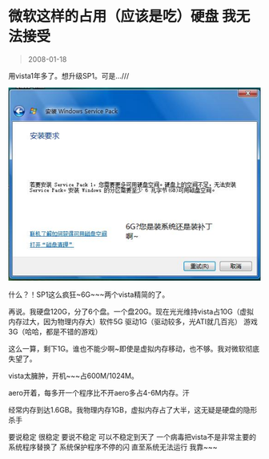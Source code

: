 # 微软这样的占用（应该是吃）硬盘 我无法接受 

> 2008-01-18

<div class="pcs-article-content_ptkaiapt4bxy_baiduscarticle" id="detailArticleContent_ptkaiapt4bxy_baiduscarticle">
 <p>
  用vista1年多了。想升级SP1。可是...///
 </p>
 <p>
  <img class="blogimg" small="0" src="images/3e4758948e5c5d17e319c88fc2a4c71e.jpg"/>
 </p>
 <p>
  什么？！SP1这么疯狂~6G~~~两个vista精简的了。
 </p>
 <p>
  再说。我硬盘120G，分了6个盘。一个盘20G。现在光光维持vista占10G（虚拟内存过大，因为物理内存大）软件5G 驱动1G（驱动较多，光ATI就几百兆） 游戏3G（哈哈，都是不错的游戏）
 </p>
 <p>
  这么一算，剩下1G。谁也不能少啊~即使是虚拟内存移动，也不够。我对微软彻底失望了。
 </p>
 <p>
  vista太臃肿，开机~~~占600M/1024M。
 </p>
 <p>
  aero开着，每多开一个程序比不开aero多占4-6M内存。汗
 </p>
 <p>
  经常内存到达1.6GB。我物理内存1GB，虚拟内存占了大半，这无疑是硬盘的隐形杀手
 </p>
 <p>
  要说稳定 很稳定 要说不稳定 可以不稳定到天了 一个病毒把vista不是非常主要的系统程序替换了 系统保护程序不停的闪 直至系统无法运行 我靠~~~
 </p>
 <p>
 </p>
</div>


